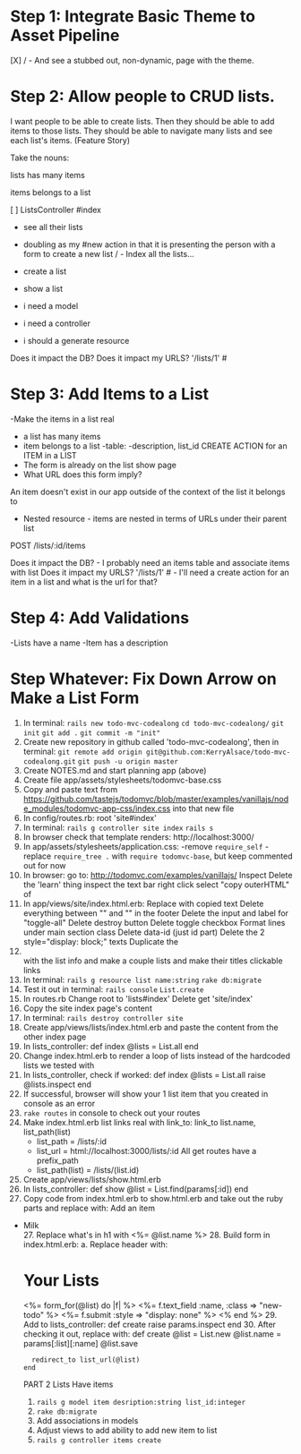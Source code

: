 # Step 1: Integrate Basic Theme to Asset Pipeline

[X] / - And see a stubbed out, non-dynamic, page with the theme.

# Step 2: Allow people to CRUD lists.
I want people to be able to create lists. Then they should be able to add items to those lists. They should be able to navigate many lists and see each list's items. (Feature Story)

Take the nouns:

lists
  has many items

items
  belongs to a list

[ ] ListsController
  #index
  - see all their lists
  - doubling as my #new action in that it is presenting the person with a form to create a new list
  / - Index all the lists...
- create a list

- show a list

- i need a model
- i need a controller
- i should a generate resource

Does it impact the DB?
Does it impact my URLS? '/lists/1' #

# Step 3: Add Items to a List

-Make the items in a list real
  - a list has many items
  - item belongs to a list
    -table:
      -description, list_id
CREATE ACTION for an ITEM in a LIST
  - The form is already on the list show page
  - What URL does this form imply?

  An item doesn't exist in our app outside of the context of the list it belongs to
  - Nested resource - items are nested in terms of URLs under their parent list

  POST /lists/:id/items

Does it impact the DB? - I probably need an items table and associate items with list
Does it impact my URLS? '/lists/1' # - I'll need a create action for an item in a list and what is the url for that?

# Step 4: Add Validations
  -Lists have a name
  -Item has a description


# Step Whatever: Fix Down Arrow on Make a List Form


1. In terminal:
  `rails new todo-mvc-codealong`
  `cd todo-mvc-codealong/`
  `git init`
  `git add .`
  `git commit -m "init"`
2. Create new repository in github called 'todo-mvc-codealong', then in terminal:
  `git remote add origin git@github.com:KerryAlsace/todo-mvc-codealong.git`
  `git push -u origin master`
3. Create NOTES.md and start planning app (above)
4. Create file app/assets/stylesheets/todomvc-base.css
5. Copy and paste text from https://github.com/tastejs/todomvc/blob/master/examples/vanillajs/node_modules/todomvc-app-css/index.css into that new file
6. In config/routes.rb:
    root 'site#index'
7. In terminal:
  `rails g controller site index`
  `rails s`
8. In browser check that template renders:
  http://localhost:3000/
9. In app/assets/stylesheets/application.css:
  -remove `require_self`
  -replace `require_tree .` with `require todomvc-base`, but keep commented out for now
10. In browser:
  go to: http://todomvc.com/examples/vanillajs/
  Inspect
  Delete the 'learn' thing
  inspect the text bar
  right click
  select "copy outerHTML" of <section class="todoapp">
11. In app/views/site/index.html.erb:
  Replace with copied text
  Delete everything between "<span class="todo-count">" and "</button>" in the footer
  Delete the input and label for "toggle-all"
  Delete destroy button
  Delete toggle checkbox
  Format lines under main section class
  Delete data-id (just id part)
  Delete the 2 style="display: block;" texts
  Duplicate the <li></li> with the list info and make a couple lists and make their titles clickable links
12. In terminal:
  `rails g resource list name:string`
  `rake db:migrate`
13. Test it out in terminal:
  `rails console`
  `List.create`
14. In routes.rb
  Change root to 'lists#index'
  Delete get 'site/index'
15. Copy the site index page's content
16. In terminal:
  `rails destroy controller site`
17. Create app/views/lists/index.html.erb and paste the content from the other index page
18. In lists_controller:
  def index
    @lists = List.all
  end
19. Change index.html.erb to render a loop of lists instead of the hardcoded lists we tested with
20. In lists_controller, check if worked:
  def index
    @lists = List.all
    raise @lists.inspect
  end
21. If successful, browser will show your 1 list item that you created in console as an error
22. `rake routes` in console to check out your routes
23. Make index.html.erb list links real with link_to:
  link_to list.name, list_path(list)
    * list_path = /lists/:id
    * list_url = html://localhost:3000/lists/:id
    All get routes have a prefix_path
    * list_path(list) = /lists/(list.id)
24. Create app/views/lists/show.html.erb
25. In lists_controller:
  def show
    @list = List.find(params[:id])
  end
26. Copy code from index.html.erb to show.html.erb and take out the ruby parts and replace with:
<label for="toggle-all">Add an item</label>
<ul class="todo-list">
  <li>
    <div class="view">
      <label>Milk</label>
    </div>
  </li>
27. Replace what's in h1 with <%= @list.name %>
28. Build form in index.html.erb:
  a. Replace header with:
  <h1>Your Lists</h1>
  <%= form_for(@list) do |f| %>
    <%= f.text_field :name, :class => "new-todo" %>
    <%= f.submit :style => "display: none" %>
  <% end %>
  </form>
29. Add to lists_controller:
    def create
      raise params.inspect
    end
30. After checking it out, replace with:
    def create
      @list = List.new
      @list.name = params[:list][:name]
      @list.save

      redirect_to list_url(@list)
    end


PART 2 Lists Have items

1. `rails g model item desription:string list_id:integer`
2. `rake db:migrate`
3. Add associations in models
4. Adjust views to add ability to add new item to list
5. `rails g controller items create`
